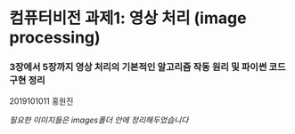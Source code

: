# 컴퓨터비전 과제1: 영상 처리 (image processing)


### 3장에서 5장까지 영상 처리의 기본적인 알고리즘 작동 원리 및 파이썬 코드 구현 정리

2019101011 홍원진 

*필요한 이미지들은 images폴더 안에 정리해두었습니다*
